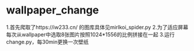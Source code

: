 # wallpaper_change
1.首先爬取了https://iw233.cn/ 的图库具体见mirlkoi_spider.py
2.为了适应屏幕每次从wallpaper中选取8张图片按照1024*1556的比例拼接在一起
3.运行change.py，每30min更换一次壁纸
